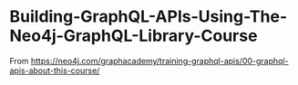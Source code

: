 # Building-GraphQL-APIs-Using-The-Neo4j-GraphQL-Library-Course
From https://neo4j.com/graphacademy/training-graphql-apis/00-graphql-apis-about-this-course/
